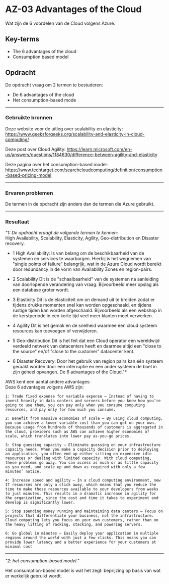 # AZ-03 Advantages of the Cloud
Wat zijn de 6 voordelen van de Cloud volgens Azure.


## Key-terms
- The 6 advantages of the cloud
- Consumption based model


## Opdracht
De opdracht vraag om 2 termen te bestuderen:

- De 6 advantages of the cloud
- Het consumption-based mode
_____
### Gebruikte bronnen
Deze website voor de uitleg over scalability en elasticity:  
 https://www.geeksforgeeks.org/scalability-and-elasticity-in-cloud-computing/

 Deze post over Cloud Agility:
 https://learn.microsoft.com/en-us/answers/questions/1184630/difference-between-agility-and-elasticity

Deze pagina over het consumption-based model:  
https://www.techtarget.com/searchcloudcomputing/definition/consumption-based-pricing-model
____
### Ervaren problemen
De termen in de opdracht zijn anders dan de termen die Azure gebruikt.
___
### Resultaat
*"1: De opdracht vraagt de volgende termen te kennen:*   
High Availability, Scalability, Elasticity, Agility, Geo-distribution en Disaster recovery.

- 1 High Availability:
Is van belang om de beschikbaarheid van de systemen en services te waarborgen. Hierbij is het wegnemen van "single points of failure" belangrijk, wat in de Azure Cloud wordt bereikt door redundancy in de vorm van Availability Zones en region-pairs.
  
- 2 Scalability
Dit is de "schaalbaarheid" van de systemen na aanleiding van doorlopende verandering van vraag. Bijvoorbeeld meer opslag als een database groter wordt. 

- 3 Elasticity
Dit is de elasticiteit om on demand uit te breiden zodat er tijdens drukke momenten snel kan worden opgeschaald, en tijdens rustige tijden kan worden afgeschaald. Bijvoorbeeld als een webshop in de kerstperiode in een korte tijd veel meer klanten moet verwerken.

- 4 Agility
Dit is het gemak en de snelheid waarmee een cloud systeem resources kan toevoegen of verwijderen.

- 5 Geo-distribution
Dit is het feit dat een Cloud operator een wereldwijd verdeeld netwerk van datacenters heeft en daarmee altijd een "close to the source" en/of "close to the customer" datacenter kent. 

- 6 Disaster Recovery:
Door het gebruik van region pairs kan één systeem geraakt worden door een interruptie en een ander systeem de boel in zijn geheel opvangen. De 6 advantages of the Cloud."*

AWS kent een aantal andere advantages:  
Deze 6 advantages volgens AWS zijn:
```
1: Trade fixed expense for variable expense – Instead of having to invest heavily in data centers and servers before you know how you’re going to use them, you can pay only when you consume computing resources, and pay only for how much you consume.

2: Benefit from massive economies of scale – By using cloud computing, you can achieve a lower variable cost than you can get on your own. Because usage from hundreds of thousands of customers is aggregated in the cloud, providers such as AWS can achieve higher economies of scale, which translates into lower pay as-you-go prices.

3: Stop guessing capacity – Eliminate guessing on your infrastructure capacity needs. When you make a capacity decision prior to deploying an application, you often end up either sitting on expensive idle resources or dealing with limited capacity. With cloud computing, these problems go away. You can access as much or as little capacity as you need, and scale up and down as required with only a few minutes’ notice.

4: Increase speed and agility – In a cloud computing environment, new IT resources are only a click away, which means that you reduce the time to make those resources available to your developers from weeks to just minutes. This results in a dramatic increase in agility for the organization, since the cost and time it takes to experiment and develop is significantly lower.

5: Stop spending money running and maintaining data centers – Focus on projects that differentiate your business, not the infrastructure. Cloud computing lets you focus on your own customers, rather than on the heavy lifting of racking, stacking, and powering servers.

6: Go global in minutes – Easily deploy your application in multiple regions around the world with just a few clicks. This means you can provide lower latency and a better experience for your customers at minimal cost
```


____
*"2: het consumption-based model."*  

Het consumption-based model is wat het zegt: beprijzing op basis van wat er werkelijk gebruikt wordt. 
